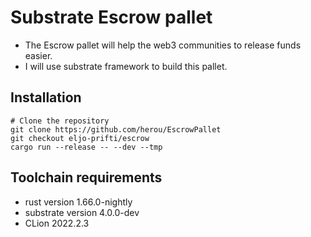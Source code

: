 # Substrate Escrow pallet


- The Escrow pallet will help the web3 communities to release funds easier.
- I will use substrate framework to build this pallet.

## Installation

```
# Clone the repository
git clone https://github.com/herou/EscrowPallet
git checkout eljo-prifti/escrow   
cargo run --release -- --dev --tmp
```

## Toolchain requirements

- rust version 1.66.0-nightly 
- substrate version 4.0.0-dev
- CLion 2022.2.3


